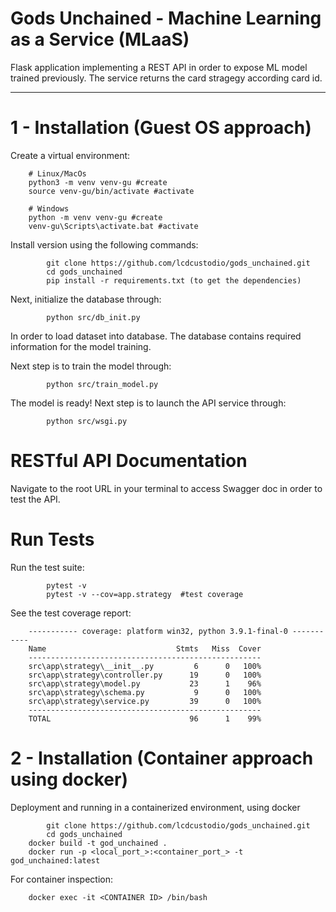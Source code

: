 Gods Unchained - Machine Learning as a Service (MLaaS)
===========


Flask application implementing a REST API in order to expose ML model trained previously. The service returns the card stragegy according card id.


------------

1 - Installation (Guest OS approach)
===========================

Create a virtual environment:

    	# Linux/MacOs
    	python3 -m venv venv-gu #create
    	source venv-gu/bin/activate #activate
    
    	# Windows
    	python -m venv venv-gu #create
    	venv-gu\Scripts\activate.bat #activate

Install version using the following commands:

```
    	git clone https://github.com/lcdcustodio/gods_unchained.git
    	cd gods_unchained
    	pip install -r requirements.txt (to get the dependencies)
```    

Next, initialize the database through:

```
    	python src/db_init.py
```

In order to load dataset into database. The database contains required information for the model training.

Next step is to train the model through: 

```
    	python src/train_model.py
```

The model is ready! Next step is to launch the API service through:

```
    	python src/wsgi.py
```

RESTful API Documentation
=========================
Navigate to the root URL in your terminal to access Swagger doc in order to test the API.

Run Tests
===========================

Run the test suite:

```
    	pytest -v
    	pytest -v --cov=app.strategy  #test coverage
```   

See the test coverage report:

```	
	----------- coverage: platform win32, python 3.9.1-final-0 -----------
	Name                             Stmts   Miss  Cover
	----------------------------------------------------
	src\app\strategy\__init__.py         6      0   100%
	src\app\strategy\controller.py      19      0   100%
	src\app\strategy\model.py           23      1    96%
	src\app\strategy\schema.py           9      0   100%
	src\app\strategy\service.py         39      0   100%
	----------------------------------------------------
	TOTAL                               96      1    99%	
```    


2 - Installation (Container approach using docker)
===========================

Deployment and running in a containerized environment, using docker

```
    	git clone https://github.com/lcdcustodio/gods_unchained.git
    	cd gods_unchained
	docker build -t god_unchained .
	docker run -p <local_port_>:<container_port_> -t god_unchained:latest
``` 	

For container inspection:

``` 
	docker exec -it <CONTAINER ID> /bin/bash
``` 
